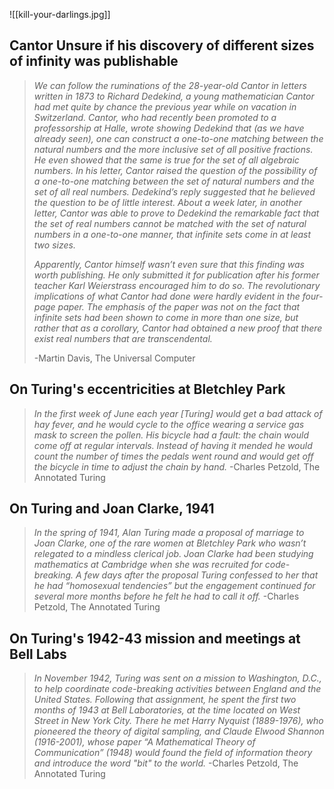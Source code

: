 
![[kill-your-darlings.jpg]]


## Cantor Unsure if his discovery of different sizes of infinity was publishable

> _We can follow the ruminations of the 28-year-old Cantor in letters written in 1873 to Richard Dedekind, a young mathematician Cantor had met quite by chance the previous year while on vacation in Switzerland. Cantor, who had recently been promoted to a professorship at Halle, wrote showing Dedekind that (as we have already seen), one can construct a one-to-one matching between the natural numbers and the more inclusive set of all positive fractions. He even showed that the same is true for the set of all algebraic numbers. In his letter, Cantor raised the question of the possibility of a one-to-one matching between the set of natural numbers and the set of all real numbers. Dedekind’s reply suggested that he believed the question to be of little interest. About a week later, in another letter, Cantor was able to prove to Dedekind the remarkable fact that the set of real numbers cannot be matched with the set of natural numbers in a one-to-one manner, that infinite sets come in at least two sizes._
> 
> _Apparently, Cantor himself wasn’t even sure that this finding was worth publishing. He only submitted it for publication after his former teacher Karl Weierstrass encouraged him to do so. The revolutionary implications of what Cantor had done were hardly evident in the four-page paper. The emphasis of the paper was not on the fact that infinite sets had been shown to come in more than one size, but rather that as a corollary, Cantor had obtained a new proof that there exist real numbers that are transcendental._
> 
> -Martin Davis, The Universal Computer


## On Turing's eccentricities at Bletchley Park

> _In the first week of June each year \[Turing\] would get a bad attack of hay fever, and he would cycle to the office wearing a service gas mask to screen the pollen. His bicycle had a fault: the chain would come off at regular intervals. Instead of having it mended he would count the number of times the pedals went round and would get off the bicycle in time to adjust the chain by hand._
> -Charles Petzold, The Annotated Turing


## On Turing and Joan Clarke, 1941

> _In the spring of 1941, Alan Turing made a proposal of marriage to Joan Clarke, one of the rare women at Bletchley Park who wasn’t relegated to a mindless clerical job. Joan Clarke had been studying mathematics at Cambridge when she was recruited for code-breaking. A few days after the proposal Turing confessed to her that he had “homosexual tendencies” but the engagement continued for several more months before he felt he had to call it off._
> -Charles Petzold, The Annotated Turing


## On Turing's 1942-43 mission and meetings at Bell Labs

> _In November 1942, Turing was sent on a mission to Washington, D.C., to help coordinate code-breaking activities between England and the United States. Following that assignment, he spent the first two months of 1943 at Bell Laboratories, at the time located on West Street in New York City. There he met Harry Nyquist (1889-1976), who pioneered the theory of digital sampling, and Claude Elwood Shannon (1916-2001), whose paper “A Mathematical Theory of Communication” (1948) would found the field of information theory and introduce the word "bit" to the world._
> -Charles Petzold, The Annotated Turing

